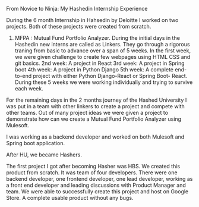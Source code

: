 From Novice to Ninja: My Hashedin Internship Experience

During the 6 month Internship in Hahsedin by Deloitte I worked on two
projects. Both of these projects were created from scratch.
1. MFPA : Mutual Fund Portfolio Analyzer.
During the initial days in the Hashedin new interns are called as
Linkers. They go through a rigorous traning from basic to advance over a
span of 5 weeks.
In the first week, we were given challenge to create few webpages using
HTML CSS and git basics.
2nd week: A project in React
3rd week: A project in Spring boot
4th week: A project in Python Django
5th week: A complete end-to-end project with either Python Django-React
or Spring Boot- React.
During these 5 weeks we were working individually and trying to survive
each week.

For the remaining days in the 2 months journey of the Hashed University
I was put in a team with other linkers to create a project and compete
with other teams. Out of many project ideas we were given a project to
demonstrate how can we create a Mutual Fund Portfolio Analyzer using
Mulesoft.

I was working as a backend developer and worked on both Mulesoft and
Spring boot application.

After HU, we became Hashers.

The first project I got after becoming Hasher was HBS. We created this
product from scratch. It was team of four developers. There were one
backend developer, one frontend developer, one lead developer, working
as a front end developer and leading discussions with Product Manager
and team.
We were able to successfully create this project and host on Google
Store.
A complete usable product without any bugs.
